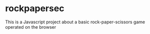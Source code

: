 # rockpapersec

This is a Javascript project about a basic rock-paper-scissors game operated on the browser
